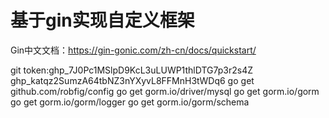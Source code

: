 # 基于gin实现自定义框架
Gin中文文档：https://gin-gonic.com/zh-cn/docs/quickstart/

git token: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
          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
go get github.com/robfig/config
go get gorm.io/driver/mysql
go get gorm.io/gorm
go get gorm.io/gorm/logger
go get gorm.io/gorm/schema